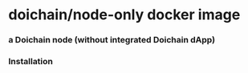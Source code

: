 # doichain/node-only docker image 
### a Doichain node (without integrated Doichain dApp)

### Installation
